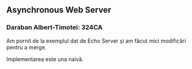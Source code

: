 ## Asynchronous Web Server
### Daraban Albert-Timotei: 324CA

Am pornit de la exemplul dat de Echo Server și am făcut mici modificări pentru a merge.

Implementarea este una naivă.
